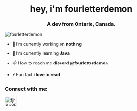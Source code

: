 <h1 align="center">hey, i'm fourletterdemon</h1>
<h3 align="center">A dev from Ontario, Canada.</h3>

<p align="left"> <img src="https://komarev.com/ghpvc/?username=fourletterdemon&label=Profile%20views&color=0e75b6&style=flat" alt="fourletterdemon" /> </p>

- 🔭 I’m currently working on **nothing**

- 🌱 I’m currently learning **Java**

- 📫 How to reach me **discord @fourletterdemon**

- ⚡ Fun fact **i love to read**

<h3 align="left">Connect with me:</h3>
<p align="left">
<a href="https://discord.gg/fjhAu8E4Ea" target="blank"><img align="center" src="https://raw.githubusercontent.com/rahuldkjain/github-profile-readme-generator/master/src/images/icons/Social/discord.svg" alt="fjhAu8E4Ea" height="30" width="40" /></a>
</p>